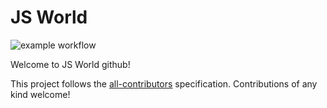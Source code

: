# JS World

![example workflow](https://github.com/pythoniaweb/jsworld/actions/workflows/blank.yml/badge.svg)

Welcome to JS World github!

This project follows the [all-contributors](https://github.com/all-contributors/all-contributors) specification. Contributions of any kind welcome!
